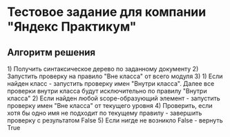 <H1>Тестовое задание для компании "Яндекс Практикум"</H1>

<H2>Алгоритм решения</H2>
1) Получить синтаксическое дерево по заданному документу
2) Запустить проверку на правило "Вне класса" от всего модуля
3) 
   1) Если найден класс - запустить проверку имен "Внутри класса". Далее все проверки внутри 
      класса будут исключительно по правилу "Внутри класса"
   2) Если найден любой scope-образующий элемент - запустить проверку имен "Вне класса" от 
      текущего уровня
4) Проверить, если хотя бы одно имя не подходит по текущему правилу - завершить проверку с 
   результатом False
5) Если нигде не возникло False - вернуть True
   